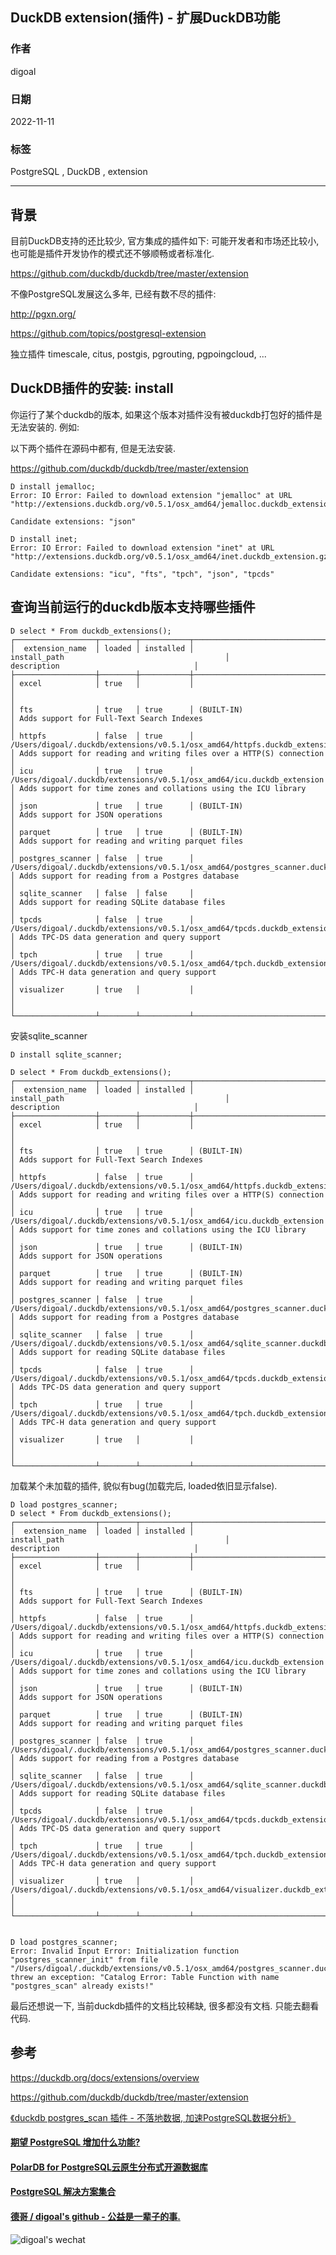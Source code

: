 ## DuckDB extension(插件) - 扩展DuckDB功能   
                        
### 作者                        
digoal                        
                        
### 日期                        
2022-11-11                       
                        
### 标签                        
PostgreSQL , DuckDB , extension             
                        
----                        
                        
## 背景     
目前DuckDB支持的还比较少, 官方集成的插件如下: 可能开发者和市场还比较小, 也可能是插件开发协作的模式还不够顺畅或者标准化.   
  
https://github.com/duckdb/duckdb/tree/master/extension  
  
不像PostgreSQL发展这么多年, 已经有数不尽的插件:    
  
http://pgxn.org/  
  
https://github.com/topics/postgresql-extension  
  
独立插件 timescale, citus, postgis, pgrouting, pgpoingcloud, ...   
  
  
## DuckDB插件的安装: install   
  
你运行了某个duckdb的版本, 如果这个版本对插件没有被duckdb打包好的插件是无法安装的. 例如:    
  
以下两个插件在源码中都有, 但是无法安装.  
  
https://github.com/duckdb/duckdb/tree/master/extension  
  
```  
D install jemalloc;  
Error: IO Error: Failed to download extension "jemalloc" at URL "http://extensions.duckdb.org/v0.5.1/osx_amd64/jemalloc.duckdb_extension.gz"  
  
Candidate extensions: "json"  
  
D install inet;  
Error: IO Error: Failed to download extension "inet" at URL "http://extensions.duckdb.org/v0.5.1/osx_amd64/inet.duckdb_extension.gz"  
  
Candidate extensions: "icu", "fts", "tpch", "json", "tpcds"  
```  
  
  
## 查询当前运行的duckdb版本支持哪些插件  
  
```  
D select * From duckdb_extensions();  
┌──────────────────┬────────┬───────────┬────────────────────────────────────────────────────────────────────────────────────┬──────────────────────────────────────────────────────────────────────┐  
│  extension_name  │ loaded │ installed │                                    install_path                                    │                             description                              │  
├──────────────────┼────────┼───────────┼────────────────────────────────────────────────────────────────────────────────────┼──────────────────────────────────────────────────────────────────────┤  
│ excel            │ true   │           │                                                                                    │                                                                      │  
│ fts              │ true   │ true      │ (BUILT-IN)                                                                         │ Adds support for Full-Text Search Indexes                            │  
│ httpfs           │ false  │ true      │ /Users/digoal/.duckdb/extensions/v0.5.1/osx_amd64/httpfs.duckdb_extension          │ Adds support for reading and writing files over a HTTP(S) connection │  
│ icu              │ true   │ true      │ /Users/digoal/.duckdb/extensions/v0.5.1/osx_amd64/icu.duckdb_extension             │ Adds support for time zones and collations using the ICU library     │  
│ json             │ true   │ true      │ (BUILT-IN)                                                                         │ Adds support for JSON operations                                     │  
│ parquet          │ true   │ true      │ (BUILT-IN)                                                                         │ Adds support for reading and writing parquet files                   │  
│ postgres_scanner │ false  │ true      │ /Users/digoal/.duckdb/extensions/v0.5.1/osx_amd64/postgres_scanner.duckdb_exten... │ Adds support for reading from a Postgres database                    │  
│ sqlite_scanner   │ false  │ false     │                                                                                    │ Adds support for reading SQLite database files                       │  
│ tpcds            │ false  │ true      │ /Users/digoal/.duckdb/extensions/v0.5.1/osx_amd64/tpcds.duckdb_extension           │ Adds TPC-DS data generation and query support                        │  
│ tpch             │ true   │ true      │ /Users/digoal/.duckdb/extensions/v0.5.1/osx_amd64/tpch.duckdb_extension            │ Adds TPC-H data generation and query support                         │  
│ visualizer       │ true   │           │                                                                                    │                                                                      │  
└──────────────────┴────────┴───────────┴────────────────────────────────────────────────────────────────────────────────────┴──────────────────────────────────────────────────────────────────────┘  
```  
  
安装sqlite_scanner  
  
```  
D install sqlite_scanner;  
```  
  
```  
D select * From duckdb_extensions();  
┌──────────────────┬────────┬───────────┬────────────────────────────────────────────────────────────────────────────────────┬──────────────────────────────────────────────────────────────────────┐  
│  extension_name  │ loaded │ installed │                                    install_path                                    │                             description                              │  
├──────────────────┼────────┼───────────┼────────────────────────────────────────────────────────────────────────────────────┼──────────────────────────────────────────────────────────────────────┤  
│ excel            │ true   │           │                                                                                    │                                                                      │  
│ fts              │ true   │ true      │ (BUILT-IN)                                                                         │ Adds support for Full-Text Search Indexes                            │  
│ httpfs           │ false  │ true      │ /Users/digoal/.duckdb/extensions/v0.5.1/osx_amd64/httpfs.duckdb_extension          │ Adds support for reading and writing files over a HTTP(S) connection │  
│ icu              │ true   │ true      │ /Users/digoal/.duckdb/extensions/v0.5.1/osx_amd64/icu.duckdb_extension             │ Adds support for time zones and collations using the ICU library     │  
│ json             │ true   │ true      │ (BUILT-IN)                                                                         │ Adds support for JSON operations                                     │  
│ parquet          │ true   │ true      │ (BUILT-IN)                                                                         │ Adds support for reading and writing parquet files                   │  
│ postgres_scanner │ false  │ true      │ /Users/digoal/.duckdb/extensions/v0.5.1/osx_amd64/postgres_scanner.duckdb_exten... │ Adds support for reading from a Postgres database                    │  
│ sqlite_scanner   │ false  │ true      │ /Users/digoal/.duckdb/extensions/v0.5.1/osx_amd64/sqlite_scanner.duckdb_extensi... │ Adds support for reading SQLite database files                       │  
│ tpcds            │ false  │ true      │ /Users/digoal/.duckdb/extensions/v0.5.1/osx_amd64/tpcds.duckdb_extension           │ Adds TPC-DS data generation and query support                        │  
│ tpch             │ true   │ true      │ /Users/digoal/.duckdb/extensions/v0.5.1/osx_amd64/tpch.duckdb_extension            │ Adds TPC-H data generation and query support                         │  
│ visualizer       │ true   │           │                                                                                    │                                                                      │  
└──────────────────┴────────┴───────────┴────────────────────────────────────────────────────────────────────────────────────┴──────────────────────────────────────────────────────────────────────┘  
```  
  
  
加载某个未加载的插件, 貌似有bug(加载完后, loaded依旧显示false).   
  
```  
D load postgres_scanner;  
D select * From duckdb_extensions();  
┌──────────────────┬────────┬───────────┬────────────────────────────────────────────────────────────────────────────────────┬──────────────────────────────────────────────────────────────────────┐  
│  extension_name  │ loaded │ installed │                                    install_path                                    │                             description                              │  
├──────────────────┼────────┼───────────┼────────────────────────────────────────────────────────────────────────────────────┼──────────────────────────────────────────────────────────────────────┤  
│ excel            │ true   │           │                                                                                    │                                                                      │  
│ fts              │ true   │ true      │ (BUILT-IN)                                                                         │ Adds support for Full-Text Search Indexes                            │  
│ httpfs           │ false  │ true      │ /Users/digoal/.duckdb/extensions/v0.5.1/osx_amd64/httpfs.duckdb_extension          │ Adds support for reading and writing files over a HTTP(S) connection │  
│ icu              │ true   │ true      │ /Users/digoal/.duckdb/extensions/v0.5.1/osx_amd64/icu.duckdb_extension             │ Adds support for time zones and collations using the ICU library     │  
│ json             │ true   │ true      │ (BUILT-IN)                                                                         │ Adds support for JSON operations                                     │  
│ parquet          │ true   │ true      │ (BUILT-IN)                                                                         │ Adds support for reading and writing parquet files                   │  
│ postgres_scanner │ false  │ true      │ /Users/digoal/.duckdb/extensions/v0.5.1/osx_amd64/postgres_scanner.duckdb_exten... │ Adds support for reading from a Postgres database                    │  
│ sqlite_scanner   │ false  │ true      │ /Users/digoal/.duckdb/extensions/v0.5.1/osx_amd64/sqlite_scanner.duckdb_extensi... │ Adds support for reading SQLite database files                       │  
│ tpcds            │ false  │ true      │ /Users/digoal/.duckdb/extensions/v0.5.1/osx_amd64/tpcds.duckdb_extension           │ Adds TPC-DS data generation and query support                        │  
│ tpch             │ true   │ true      │ /Users/digoal/.duckdb/extensions/v0.5.1/osx_amd64/tpch.duckdb_extension            │ Adds TPC-H data generation and query support                         │  
│ visualizer       │ true   │           │ /Users/digoal/.duckdb/extensions/v0.5.1/osx_amd64/visualizer.duckdb_extension      │                                                                      │  
└──────────────────┴────────┴───────────┴────────────────────────────────────────────────────────────────────────────────────┴──────────────────────────────────────────────────────────────────────┘  
  
  
D load postgres_scanner;  
Error: Invalid Input Error: Initialization function "postgres_scanner_init" from file "/Users/digoal/.duckdb/extensions/v0.5.1/osx_amd64/postgres_scanner.duckdb_extension" threw an exception: "Catalog Error: Table Function with name "postgres_scan" already exists!"  
```  
  
最后还想说一下, 当前duckdb插件的文档比较稀缺, 很多都没有文档. 只能去翻看代码.   
  
## 参考  
https://duckdb.org/docs/extensions/overview  
  
https://github.com/duckdb/duckdb/tree/master/extension  
  
[《duckdb postgres_scan 插件 - 不落地数据, 加速PostgreSQL数据分析》](../202210/20221001_02.md)    
  
  
  
#### [期望 PostgreSQL 增加什么功能?](https://github.com/digoal/blog/issues/76 "269ac3d1c492e938c0191101c7238216")
  
  
#### [PolarDB for PostgreSQL云原生分布式开源数据库](https://github.com/ApsaraDB/PolarDB-for-PostgreSQL "57258f76c37864c6e6d23383d05714ea")
  
  
#### [PostgreSQL 解决方案集合](https://yq.aliyun.com/topic/118 "40cff096e9ed7122c512b35d8561d9c8")
  
  
#### [德哥 / digoal's github - 公益是一辈子的事.](https://github.com/digoal/blog/blob/master/README.md "22709685feb7cab07d30f30387f0a9ae")
  
  
![digoal's wechat](../pic/digoal_weixin.jpg "f7ad92eeba24523fd47a6e1a0e691b59")
  
